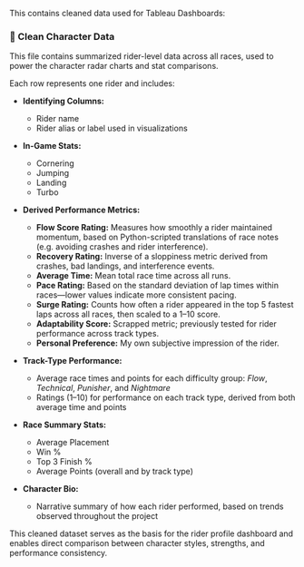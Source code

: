 This contains cleaned data used for Tableau Dashboards:

### 👤 Clean Character Data

This file contains summarized rider-level data across all races, used to power the character radar charts and stat comparisons.

Each row represents one rider and includes:

- **Identifying Columns:**
  - Rider name
  - Rider alias or label used in visualizations

- **In-Game Stats:**
  - Cornering
  - Jumping
  - Landing
  - Turbo

- **Derived Performance Metrics:**
  - **Flow Score Rating:** Measures how smoothly a rider maintained momentum, based on Python-scripted translations of race notes (e.g. avoiding crashes and rider interference).
  - **Recovery Rating:** Inverse of a sloppiness metric derived from crashes, bad landings, and interference events.
  - **Average Time:** Mean total race time across all runs.
  - **Pace Rating:** Based on the standard deviation of lap times within races—lower values indicate more consistent pacing.
  - **Surge Rating:** Counts how often a rider appeared in the top 5 fastest laps across all races, then scaled to a 1–10 score.
  - **Adaptability Score:** Scrapped metric; previously tested for rider performance across track types.
  - **Personal Preference:** My own subjective impression of the rider.

- **Track-Type Performance:**
  - Average race times and points for each difficulty group: *Flow*, *Technical*, *Punisher*, and *Nightmare*
  - Ratings (1–10) for performance on each track type, derived from both average time and points

- **Race Summary Stats:**
  - Average Placement
  - Win %
  - Top 3 Finish %
  - Average Points (overall and by track type)

- **Character Bio:**
  - Narrative summary of how each rider performed, based on trends observed throughout the project

This cleaned dataset serves as the basis for the rider profile dashboard and enables direct comparison between character styles, strengths, and performance consistency.

